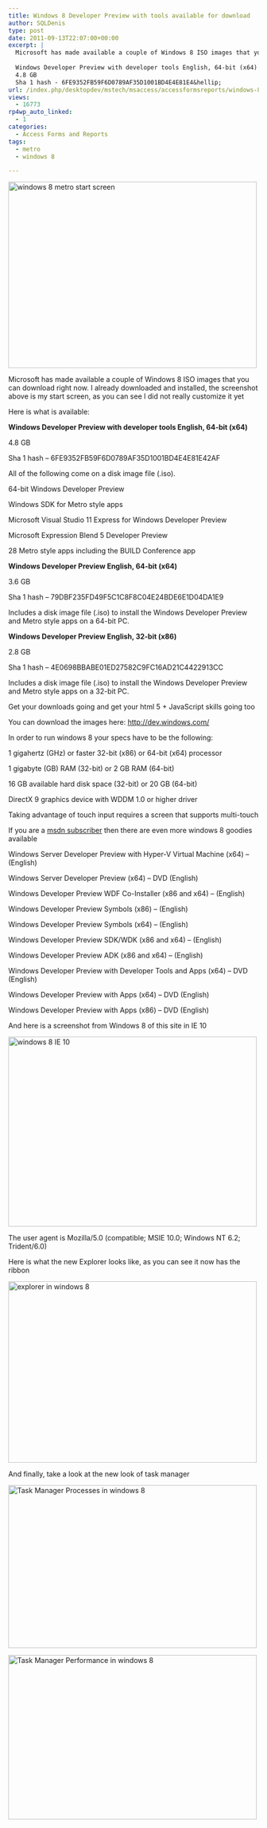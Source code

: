 ```yaml
---
title: Windows 8 Developer Preview with tools available for download
author: SQLDenis
type: post
date: 2011-09-13T22:07:00+00:00
excerpt: |
  Microsoft has made available a couple of Windows 8 ISO images that you can download right now. Here is what is available:
  
  Windows Developer Preview with developer tools English, 64-bit (x64)
  4.8 GB
  Sha 1 hash - 6FE9352FB59F6D0789AF35D1001BD4E4E81E4&hellip;
url: /index.php/desktopdev/mstech/msaccess/accessformsreports/windows-8-developer-preview-with/
views:
  - 16773
rp4wp_auto_linked:
  - 1
categories:
  - Access Forms and Reports
tags:
  - metro
  - windows 8

---
```

[<img src="http://farm7.static.flickr.com/6188/6145467215_0efbb953d9.jpg" width="500" height="374" alt="windows 8 metro start screen" />][1]

Microsoft has made available a couple of Windows 8 ISO images that you can download right now. I already downloaded and installed, the screenshot above is my start screen, as you can see I did not really customize it yet

Here is what is available:

**Windows Developer Preview with developer tools English, 64-bit (x64)**
  
4.8 GB
  
Sha 1 hash &#8211; 6FE9352FB59F6D0789AF35D1001BD4E4E81E42AF
  
All of the following come on a disk image file (.iso).
  
64-bit Windows Developer Preview
  
Windows SDK for Metro style apps
  
Microsoft Visual Studio 11 Express for Windows Developer Preview
  
Microsoft Expression Blend 5 Developer Preview
  
28 Metro style apps including the BUILD Conference app

**Windows Developer Preview English, 64-bit (x64)**
  
3.6 GB
  
Sha 1 hash – 79DBF235FD49F5C1C8F8C04E24BDE6E1D04DA1E9
  
Includes a disk image file (.iso) to install the Windows Developer Preview and Metro style apps on a 64-bit PC.

**Windows Developer Preview English, 32-bit (x86)**
  
2.8 GB
  
Sha 1 hash &#8211; 4E0698BBABE01ED27582C9FC16AD21C4422913CC
  
Includes a disk image file (.iso) to install the Windows Developer Preview and Metro style apps on a 32-bit PC.

Get your downloads going and get your html 5 + JavaScript skills going too

You can download the images here: http://dev.windows.com/

In order to run windows 8 your specs have to be the following:

1 gigahertz (GHz) or faster 32-bit (x86) or 64-bit (x64) processor
  
1 gigabyte (GB) RAM (32-bit) or 2 GB RAM (64-bit)
  
16 GB available hard disk space (32-bit) or 20 GB (64-bit)
  
DirectX 9 graphics device with WDDM 1.0 or higher driver
  
Taking advantage of touch input requires a screen that supports multi-touch

If you are a [msdn subscriber][2] then there are even more windows 8 goodies available

Windows Server Developer Preview with Hyper-V Virtual Machine (x64) &#8211; (English)
  
Windows Server Developer Preview (x64) &#8211; DVD (English)
  
Windows Developer Preview WDF Co-Installer (x86 and x64) &#8211; (English)
  
Windows Developer Preview Symbols (x86) &#8211; (English)
  
Windows Developer Preview Symbols (x64) &#8211; (English)
  
Windows Developer Preview SDK/WDK (x86 and x64) &#8211; (English)
  
Windows Developer Preview ADK (x86 and x64) &#8211; (English)
  
Windows Developer Preview with Developer Tools and Apps (x64) &#8211; DVD (English)
  
Windows Developer Preview with Apps (x64) &#8211; DVD (English)
  
Windows Developer Preview with Apps (x86) &#8211; DVD (English)

And here is a screenshot from Windows 8 of this site in IE 10

[<img src="http://farm7.static.flickr.com/6177/6145467139_a3958358b2.jpg" width="500" height="381" alt="windows 8 IE 10" />][3]

The user agent is Mozilla/5.0 (compatible; MSIE 10.0; Windows NT 6.2; Trident/6.0)

Here is what the new Explorer looks like, as you can see it now has the ribbon
  
[<img src="http://farm7.static.flickr.com/6089/6145516075_0b45919052.jpg" width="500" height="364" alt="explorer in windows 8" />][4]

And finally, take a look at the new look of task manager

[<img src="http://farm7.static.flickr.com/6063/6145516019_dac9074a28.jpg" width="500" height="327" alt="Task Manager Processes in windows 8" />][5]

[<img src="http://farm7.static.flickr.com/6079/6146065966_959c603fcf.jpg" width="500" height="330" alt="Task Manager Performance in windows 8" />][6]

 [1]: http://www.flickr.com/photos/denisgobo/6145467215/ "windows 8 metro start screen by Denis Gobo, on Flickr"
 [2]: http://msdn.microsoft.com/en-us/subscriptions/default.aspx
 [3]: http://www.flickr.com/photos/denisgobo/6145467139/ "windows 8 IE 10 by Denis Gobo, on Flickr"
 [4]: http://www.flickr.com/photos/denisgobo/6145516075/ "explorer in windows 8 by Denis Gobo, on Flickr"
 [5]: http://www.flickr.com/photos/denisgobo/6145516019/ "Task Manager Processes in windows 8 by Denis Gobo, on Flickr"
 [6]: http://www.flickr.com/photos/denisgobo/6146065966/ "Task Manager Performance in windows 8 by Denis Gobo, on Flickr"